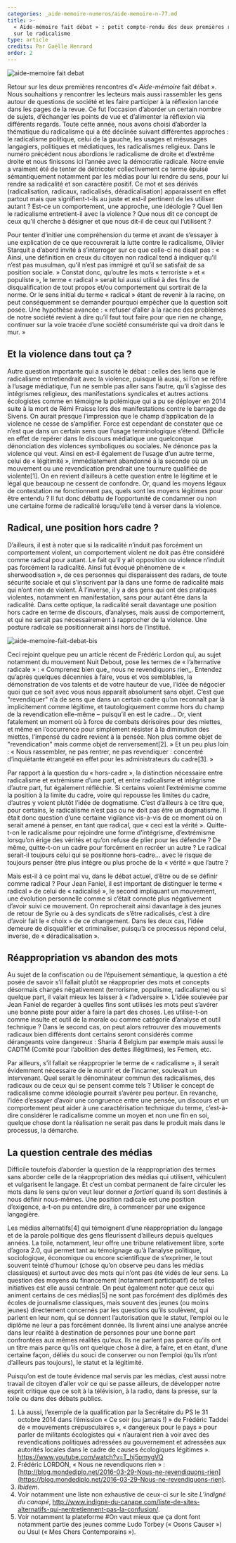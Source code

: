 ```yaml
---
categories: _aide-memoire-numeros/aide-memoire-n-77.md
title: >-
  « Aide-mémoire fait débat » : petit compte-rendu des deux premières rencontres
  sur le radicalisme
type: article
credits: Par Gaëlle Henrard
order: 2
---
```

![aide-memoire fait debat](/assets/uploads/am-78-aide-memoire-fait-debat.jpg)



Retour sur les deux premières rencontres d’« _Aide-mémoire_ fait débat ». Nous souhaitions y rencontrer les lecteurs mais aussi rassembler les gens autour de questions de société et les faire participer à la réflexion lancée dans les pages de la revue. Ce fut l’occasion d’aborder un certain nombre de sujets, d’échanger les points de vue et d’alimenter la réflexion via différents regards. Toute cette année, nous avons choisi d’aborder la thématique du radicalisme qui a été déclinée suivant différentes approches : le radicalisme politique, celui de la gauche, les usages et mésusages langagiers, politiques et médiatiques, les radicalismes religieux. Dans le numéro précédent nous abordions le radicalisme de droite et d’extrême droite et nous finissons ici l’année avec la démocratie radicale. Notre envie a vraiment été de tenter de détricoter collectivement ce terme épuisé sémantiquement notamment par les médias pour lui rendre du sens, pour lui rendre sa radicalité et son caractère positif. Ce mot et ses dérivés (radicalisation, radicaux, radicalisés, déradicalisation) apparaissent en effet partout mais que signifient-t-ils au juste et est-il pertinent de les utiliser autant ? Est-ce un comportement, une approche, une idéologie ? Quel lien le radicalisme entretient-il avec la violence ? Que nous dit ce concept de ceux qu’il cherche à désigner et que nous dit-il de ceux qui l’utilisent ?

Pour tenter d’initier une compréhension du terme et avant de s’essayer à une explication de ce que recouvrerait la lutte contre le radicalisme, Olivier Starquit a d’abord invité à s’interroger sur ce que celle-ci ne disait pas : « Ainsi, une définition en creux du citoyen non radical tend à indiquer qu’il n’est pas musulman, qu’il n’est pas immigré et qu’il se satisfait de sa position sociale. » Constat donc, qu’outre les mots « terroriste » et « populiste », le terme « radical » serait lui aussi utilisé à des fins de disqualification de tout propos et/ou comportement qui sortirait de la norme. Or le sens initial du terme « radical » étant de revenir à la racine, on peut conséquemment se demander pourquoi empêcher que la question soit posée. Une hypothèse avancée : « refuser d’aller à la racine des problèmes de notre société revient à dire qu’il faut tout faire pour que rien ne change, continuer sur la voie tracée d’une société consumériste qui va droit dans le mur. »

## Et la violence dans tout ça ?

Autre question importante qui a suscité le débat : celles des liens que le radicalisme entretiendrait avec la violence, puisque là aussi, si l’on se réfère à l’usage médiatique, l’un ne semble pas aller sans l’autre, qu’il s’agisse des intégrismes religieux, des manifestations syndicales et autres actions écologistes comme en témoigne la polémique qui a pu se déployer en 2014 suite à la mort de Rémi Fraisse lors des manifestations contre le barrage de Sivens. On aurait presque l’impression que le champ d’application de la violence ne cesse de s’amplifier. Force est cependant de constater que ce n’est que dans un certain sens que l’usage terminologique s’étend. Difficile en effet de repérer dans le discours médiatique une quelconque dénonciation des violences symboliques ou sociales. Ne dénonce pas la violence qui veut. Ainsi en est-il également de l’usage d’un autre terme, celui de « légitimité », immédiatement abandonné à la seconde où un mouvement ou une revendication prendrait une tournure qualifiée de violente\[1]. On en revient d’ailleurs à cette question entre le légitime et le légal que beaucoup ne cessent de confondre. Or, quand les moyens légaux de contestation ne fonctionnent pas, quels sont les moyens légitimes pour être entendu ? Il fut donc débattu de l’opportunité de condamner ou non une certaine forme de radicalité lorsqu’elle tend à verser dans la violence.

## Radical, une position hors cadre ?

D’ailleurs, il est à noter que si la radicalité n’induit pas forcément un comportement violent, un comportement violent ne doit pas être considéré comme radical pour autant. Le fait qu’il y ait opposition ou violence n’induit pas forcément la radicalité. Ainsi fut évoqué phénomène de « sherwoodisation », de ces personnes qui disparaissent des radars, de toute sécurité sociale et qui s’inscrivent par là dans une forme de radicalité mais qui n’ont rien de violent. À l’inverse, il y a des gens qui ont des pratiques violentes, notamment en manifestation, sans pour autant être dans la radicalité. Dans cette optique, la radicalité serait davantage une position hors cadre en terme de discours, d’analyses, mais aussi de comportement, et qui ne serait pas nécessairement à rapprocher de la violence. Une posture radicale se positionnerait ainsi hors de l’institué.



![aide-memoire-fait-debat-bis](/assets/uploads/am-78-aide-memoire-fait-debat-bis.jpg)



Ceci rejoint quelque peu un article récent de Frédéric Lordon qui, au sujet notamment du mouvement Nuit Debout, pose les termes de « l’alternative radicale » : « Comprenez bien que_ nous ne revendiquons rien_. Entendez qu’après quelques décennies à faire, vous et vos semblables, la démonstration de vos talents et de votre hauteur de vue, l’idée de négocier quoi que ce soit avec vous nous apparaît absolument sans objet. C’est que "revendiquer" n’a de sens que dans un certain cadre qu’on reconnaît par là implicitement comme légitime, et tautologiquement comme hors du champ de la revendication elle-même – puisqu’il en est le cadre… Or, vient fatalement un moment où à force de combats dérisoires pour des miettes, et même en l’occurrence pour simplement résister à la diminution des miettes, l’impensé du cadre revient à la pensée. Non plus comme objet de "revendication" mais comme objet de renversement\[2]. » Et un peu plus loin : « Nous rassembler, ne pas rentrer, ne pas revendiquer : concentré d’inquiétante étrangeté en effet pour les administrateurs du cadre\[3]. »



Par rapport à la question du « hors-cadre », la distinction nécessaire entre radicalisme et extrémisme d’une part, et entre radicalisme et intégrisme d’autre part, fut également réfléchie. Si certains voient l’extrémisme comme la position à la limite du cadre, voire qui repousse les limites du cadre, d’autres y voient plutôt l’idée de dogmatisme. C’est d’ailleurs à ce titre que, pour certains, le radicalisme n’est pas ou ne doit pas être un dogmatisme. Il était donc question d’une certaine vigilance vis-à-vis de ce moment où on serait amené à penser, en tant que radical, que « ceci est la vérité ». Quitte-t-on le radicalisme pour rejoindre une forme d’intégrisme, d’extrémisme lorsqu’on érige des vérités et qu’on refuse de plier pour les défendre ? De même, quitte-t-on un cadre pour forcément en recréer un autre ? Le radical serait-il toujours celui qui se positionne hors-cadre… avec le risque de toujours penser être plus intègre ou plus proche de la « vérité » que l’autre ?



Mais est-il à ce point mal vu, dans le débat actuel, d’être ou de se définir comme radical ? Pour Jean Faniel, il est important de distinguer le terme « radical » de celui de « radicalisé », le second impliquant un mouvement, une évolution personnelle comme si c’était connoté plus négativement d’avoir suivi ce mouvement. On reprocherait ainsi davantage à des jeunes de retour de Syrie ou à des syndicats de s’être radicalisés, c’est à dire d’avoir fait le « choix » de ce changement. Dans les deux cas, l’idée demeure de disqualifier et criminaliser, puisqu’à ce processus répond celui, inverse, de « déradicalisation ».



## Réappropriation vs abandon des mots



Au sujet de la confiscation ou de l’épuisement sémantique, la question a été posée de savoir s’il fallait plutôt se réapproprier des mots et concepts désormais chargés négativement (terrorisme, populisme, radicalisme) ou si quelque part, il valait mieux les laisser à « l’adversaire ». L’idée soulevée par Jean Faniel de regarder à quelles fins sont utilisés les mots peut s’avérer une bonne piste pour aider à faire la part des choses. Les utilise-t-on comme insulte et outil de la morale ou comme catégorie d’analyse et outil technique ? Dans le second cas, on peut alors retrouver des mouvements radicaux bien différents dont certains seront considérés comme dérangeants voire dangereux : Sharia 4 Belgium par exemple mais aussi le CADTM (Comité pour l’abolition des dettes illégitimes), les Femen, etc.

Par ailleurs, s’il fallait se réapproprier le terme de « radicalisme », il serait évidemment nécessaire de le nourrir et de l’incarner, soulevait un intervenant. Quel serait le dénominateur commun des radicalismes, des radicaux ou de ceux qui se pensent comme tels ? Utiliser le concept de radicalisme comme idéologie pourrait s’avérer peu porteur. En revanche, l’idée d’essayer d’avoir une congruence entre une pensée, un discours et un comportement peut aider à une caractérisation technique du terme, c’est-à-dire considérer le radicalisme comme un moyen et non une fin en soi, quelque chose dont la réalisation ne serait pas dans le produit mais dans le processus, la démarche.





## La question centrale des médias



Difficile toutefois d’aborder la question de la réappropriation des termes sans aborder celle de la réappropriation des médias qui utilisent, véhiculent et vulgarisent le langage. Et c’est un combat permanent de faire circuler les mots dans le sens qu’on veut leur donner _a fortiori_ quand ils sont destinés à nous définir nous-mêmes. Une position radicale est une position d’exigence, a-t-on pu entendre dire, à commencer par une exigence langagière.



Les médias alternatifs\[4] qui témoignent d’une réappropriation du langage et de la parole politique des gens fleurissent d’ailleurs depuis quelques années. La toile, notamment, leur offre une tribune relativement libre, sorte d’agora 2.0, qui permet tant au témoignage qu’à l’analyse politique, sociologique, économique ou encore scientifique de s’exprimer, le tout souvent teinté d’humour (chose qu’on observe peu dans les médias classiques) et surtout avec des mots qui n’ont pas été vidés de leur sens. La question des moyens du financement (notamment participatif) de telles initiatives est elle aussi centrale. On peut également noter que ceux qui animent certains de ces médias\[5] ne sont pas forcément des diplômés des écoles de journalisme classiques, mais souvent des jeunes (ou moins jeunes) directement concernés par les questions qu’ils soulèvent, qui parlent en leur nom, qui se donnent l’autorisation que le statut, l’emploi ou le diplôme ne leur a pas forcément donnée. Ils livrent ainsi une analyse ancrée dans leur réalité à destination de personnes pour une bonne part confrontées aux mêmes réalités qu’eux. Ils ne parlent pas parce qu’ils ont un titre mais parce qu’ils ont quelque chose à dire, à faire, et en étant, d’une certaine façon, déliés du souci de conserver ou non l’emploi (qu’ils n’ont d’ailleurs pas toujours), le statut et la légitimité.



Puisqu’on est de toute évidence mal servis par les médias, c’est aussi notre travail de citoyen d’aller voir ce qui se passe ailleurs, de développer notre esprit critique que ce soit à la télévision, à la radio, dans la presse, sur la toile ou dans des débats publics.



 



1. Là aussi, l’exemple de la qualification par la Secrétaire du PS le 31 octobre 2014 dans l’émission « Ce soir (ou jamais !) » de Frédéric Taddei de « mouvements crépusculaires », « dangereux pour le pays » pour parler de militants écologistes qui « n’auraient rien à voir avec des revendications politiques adressées au gouvernement et adressées aux autorités locales dans le cadre de causes écologiques légitimes ». <https://www.youtube.com/watch?v=T_hj5pmygVQ>
2. Frédéric LORDON, « Nous ne revendiquons rien » : [http://blog.mondediplo.net/2016-03-29-Nous-ne-revendiquons-rien](https://blog.mondediplo.net/2016-03-29-Nous-ne-revendiquons-rien).
3. _Ibidem_.
4. Voir notamment une liste non exhaustive de ceux-ci sur le site _L’indigné du canapé_, <http://www.indigne-du-canape.com/liste-de-sites-alternatifs-qui-nentretiennent-pas-la-confusion/>.
5. Voir notamment la plateforme #On vaut mieux que ça dont font notamment partie des jeunes comme Ludo Torbey (« Osons Causer ») ou Usul (« Mes Chers Contemporains »).
